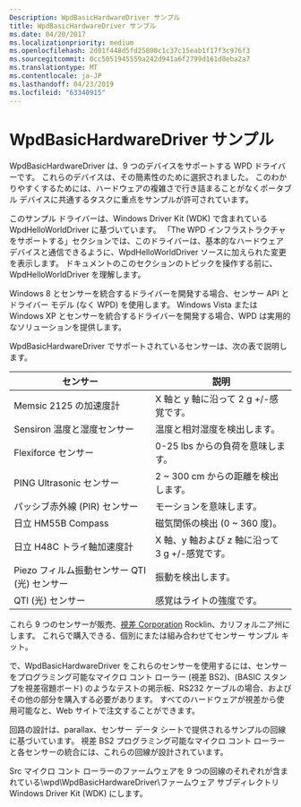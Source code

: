 ```yaml
---
Description: WpdBasicHardwareDriver サンプル
title: WpdBasicHardwareDriver サンプル
ms.date: 04/20/2017
ms.localizationpriority: medium
ms.openlocfilehash: 2d01f448d5fd25800c1c37c15eab1f17f3c976f3
ms.sourcegitcommit: 0cc5051945559a242d941a6f2799d161d8eba2a7
ms.translationtype: MT
ms.contentlocale: ja-JP
ms.lasthandoff: 04/23/2019
ms.locfileid: "63340915"
---
```

# <a name="the-wpdbasichardwaredriver-sample"></a>WpdBasicHardwareDriver サンプル


WpdBasicHardwareDriver は、9 つのデバイスをサポートする WPD ドライバーです。 これらのデバイスは、その簡素性のために選択されました。 このわかりやすくするためには、ハードウェアの複雑さで行き詰まることがなくポータブル デバイスに共通するタスクに重点をサンプルが許可されています。

このサンプル ドライバーは、Windows Driver Kit (WDK) で含まれている WpdHelloWorldDriver に基づいています。 「The WPD インフラストラクチャをサポートする」セクションでは、このドライバーは、基本的なハードウェア デバイスと通信できるように、WpdHelloWorldDriver ソースに加えられた変更を表示します。 ドキュメントのこのセクションのトピックを操作する前に、WpdHelloWorldDriver を理解します。

Windows 8 とセンサーを統合するドライバーを開発する場合、センサー API とドライバー モデル (なく WPD) を使用します。 Windows Vista または Windows XP とセンサーを統合するドライバーを開発する場合、WPD は実用的なソリューションを提供します。

WpdBasicHardwareDriver でサポートされているセンサーは、次の表で説明します。

| センサー                                         | 説明                                         |
|------------------------------------------------|-----------------------------------------------------|
| Memsic 2125 の加速度計                      | X 軸と y 軸に沿って 2 g +/-感覚です。          |
| Sensiron 温度と湿度センサー       | 温度と相対湿度を検出します。           |
| Flexiforce センサー                              | 0-25 lbs からの負荷を意味します。                      |
| PING Ultrasonic センサー                         | 2 ~ 300 cm からの距離を検出します。                     |
| パッシブ赤外線 (PIR) センサー                  | モーションを意味します。                                      |
| 日立 HM55B Compass                          | 磁気関係の検出 (0 ~ 360 度)。            |
| 日立 H48C トライ軸加速度計            | X 軸、y 軸および z 軸に沿って 3 g +/-感覚です。 |
| Piezo フィルム振動センサー QTI (光) センサー | 振動を検出します。                                   |
| QTI (光) センサー                             | 感覚はライトの強度です。                             |

 

これら 9 つのセンサーが販売、[視差 Corporation](https://go.microsoft.com/fwlink/p/?linkid=154730) Rocklin、カリフォルニア州にします。 これらで購入できる、個別にまたは組み合わせてセンサー サンプル キット。

で、WpdBasicHardwareDriver をこれらのセンサーを使用するには、センサーをプログラミング可能なマイクロ コント ローラー (視差 BS2)、(BASIC スタンプを視差宿題ボード) のようなテストの掲示板、RS232 ケーブルの場合、およびその他の部分を購入する必要があります。 すべてのハードウェアが視差から使用可能なと、Web サイトで注文することができます。

回路の設計は、parallax、センサー データ シートで提供されるサンプルの回線に基づいています。 視差 BS2 プログラミング可能なマイクロ コント ローラーと各センサーの統合には、これらの回線が設計されています。

Src マイクロ コント ローラーのファームウェアを 9 つの回線のそれぞれが含まれている\\wpd\\WpdBasicHardwareDriver\\ファームウェア サブディレクトリ Windows Driver Kit (WDK) にします。

 

 





